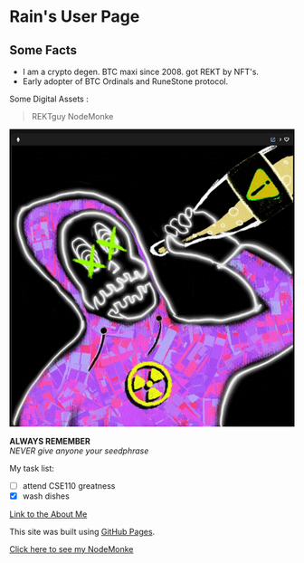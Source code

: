 # Rain's User Page
## Some Facts<a name="about-me"></a>
* I am a crypto degen. BTC maxi since 2008. got REKT by NFT's.
* Early adopter of BTC Ordinals and RuneStone protocol.

Some Digital Assets :

> REKTguy 
> NodeMonke

![REKTguy](images/rektguy.png)

**ALWAYS REMEMBER** \
*NEVER give anyone your seedphrase* 

My task list: 
- [ ] attend CSE110 greatness
- [x] wash dishes

[Link to the About Me](#about-me)

This site was built using [GitHub Pages]().

[Click here to see my NodeMonke](images/nodeMonke.png)

